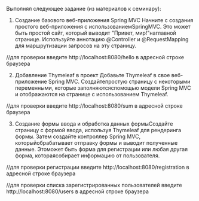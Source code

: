 Выполнял следующее задание (из материалов к семинару):

1. Создание базового веб-приложения Spring MVC
Начните с создания простого веб-приложения с использованиемSpringMVC. Это может быть простой сайт, который выводит "Привет, мир!"наглавной странице. Используйте аннотацию @Controller и
@RequestMapping для маршрутизации запросов на эту страницу.

//для проверки введите http://localhost:8080/hello в адресной строке браузера

2. Добавление Thymeleaf в проект
Добавьте Thymeleaf в свое веб-приложение Spring MVC. Создайтепростую страницу с некоторыми переменными, которые заполняютсяспомощью модели Spring MVC и отображаются на странице с
использованием Thymeleaf.

//для проверки введите http://localhost:8080/sum в адресной строке браузера

3. Создание формы ввода и обработка данных формыСоздайте страницу с формой ввода, используя Thymeleaf для
рендеринга формы. Затем создайте контроллер Spring MVC, которыйобрабатывает отправку формы и выводит полученные данные. Этоможет быть форма для регистрации или любая другая форма,
котораясобирает информацию от пользователя.

//для проверки регистрации введите http://localhost:8080/registration в адресной строке браузера

//для проверки списка зарегистрированных пользователей введите http://localhost:8080/users в адресной строке браузера
